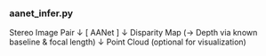 ### aanet_infer.py ###
Stereo Image Pair
      ↓
  [   AANet   ]
      ↓
Disparity Map (→ Depth via known baseline & focal length)
      ↓
Point Cloud (optional for visualization)
